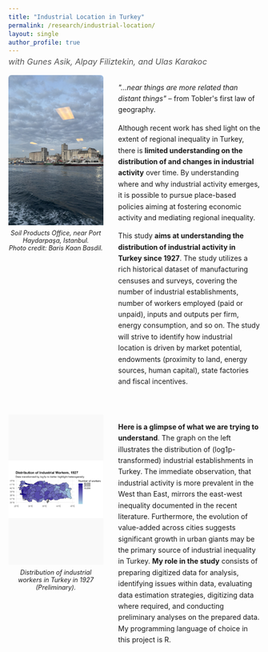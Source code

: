 ```yaml
---
title: "Industrial Location in Turkey"
permalink: /research/industrial-location/
layout: single
author_profile: true
---
```


<h3 style="margin-top:-10px; font-weight:normal; color:#555;">
<em>with Gunes Asik, Alpay Filiztekin, and Ulas Karakoc</em>
</h3>

<!-- First image + paragraph -->
<div style="display:flex; align-items:flex-start; gap:30px; margin-bottom:40px;">
  <div style="flex:1.2; overflow:hidden; border-radius:6px;">
    <img src="/images/soil-products-office.jpg" 
         alt="Soil Products Office" 
         style="width:100%; height:300px; object-fit:cover; object-position:center;">
    <p style="font-size:0.9em; margin-top:5px; text-align:center;"><em>
      Soil Products Office, near Port Haydarpaşa, Istanbul.<br>
      Photo credit: Baris Kaan Basdil.
    </em></p>
  </div>
  <div style="flex:1.8; line-height:1.6;">
    <p>
      <em>"...near things are more related than distant things"</em> – from Tobler's first law of geography.
    </p>
    <p>
      Although recent work has shed light on the extent of regional inequality in Turkey, there is 
      <strong>limited understanding on the distribution of and changes in industrial activity</strong> over time. 
      By understanding where and why industrial activity emerges, it is possible to pursue place-based policies 
      aiming at fostering economic activity and mediating regional inequality.
    </p>
    <p>
      This study <strong>aims at understanding the distribution of industrial activity in Turkey since 1927</strong>. 
      The study utilizes a rich historical dataset of manufacturing censuses and surveys, covering the number of 
      industrial establishments, number of workers employed (paid or unpaid), inputs and outputs per firm, energy 
      consumption, and so on. The study will strive to identify how industrial location is driven by market potential, 
      endowments (proximity to land, energy sources, human capital), state factories and fiscal incentives.
    </p>
  </div>
</div>

<!-- Second image + paragraph -->
<div style="display:flex; align-items:flex-start; gap:30px;">
  <div style="flex:1.2; border-radius:6px;">
    <img src="/images/industrial-workers-map.jpeg" 
         alt="Industrial Workers Map 1927" 
         style="width:100%; height:300px; object-fit:contain; object-position:center; background:#f9f9f9;">
    <p style="font-size:0.9em; margin-top:5px; text-align:center;"><em>
      Distribution of industrial workers in Turkey in 1927 (Preliminary).
    </em></p>
  </div>
  <div style="flex:1.8; line-height:1.6;">
    <p>
      <strong>Here is a glimpse of what we are trying to understand</strong>. The graph on the left illustrates 
      the distribution of (log1p-transformed) industrial establishments in Turkey. The immediate observation, 
      that industrial activity is more prevalent in the West than East, mirrors the east-west inequality documented 
      in the recent literature. Furthermore, the evolution of value-added across cities suggests significant growth 
      in urban giants may be the primary source of industrial inequality in Turkey. 
      <strong>My role in the study</strong> consists of preparing digitized data for analysis, identifying issues 
      within data, evaluating data estimation strategies, digitizing data where required, and conducting preliminary 
      analyses on the prepared data. My programming language of choice in this project is R.
    </p>
  </div>
</div>
